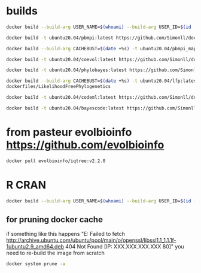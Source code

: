 # builds
```bash
docker build --build-arg USER_NAME=$(whoami) --build-arg USER_ID=$(id -u ${USER}) --build-arg GROUP_ID=$(id -g ${USER}) -t ubuntu20.04/basic:latest https://github.com/Simonll/docker.git#develop:/dockerfiles/basic --pull
```
```bash
docker build -t ubuntu20.04/pbmpi:latest https://github.com/Simonll/docker.git#develop:/dockerfiles/phylobayes-mpi
```
```bash
docker build --build-arg CACHEBUST=$(date +%s) -t ubuntu20.04/pbmpi_mapstats:latest https://github.com/Simonll/docker.git#develop:/dockerfiles/phylobayes-mpi/mapstats
```
```bash
docker build -t ubuntu20.04/coevol:latest https://github.com/Simonll/docker.git#develop:/dockerfiles/coevol
```
```bash
docker build -t ubuntu20.04/phylobayes:latest https://github.com/Simonll/docker.git#develop:/dockerfiles/phylobayes
```
```bash
docker build --build-arg CACHEBUST=$(date +%s) -t ubuntu20.04/lfp:latest https://github.com/Simonll/docker.git#develop:/
dockerfiles/LikelihoodFreePhylogenetics
```
```bash
docker build -t ubuntu20.04/codeml:latest https://github.com/Simonll/docker.git#develop:/dockerfiles/codeml
```
```bash
docker build -t ubuntu20.04/bayescode:latest https://github.com/Simonll/docker.git#develop:/dockerfiles/BayesCode
```
# from pasteur evolbioinfo https://github.com/evolbioinfo
```bash
docker pull evolbioinfo/iqtree:v2.2.0
```

# R CRAN
```bash
docker build --build-arg USER_NAME=$(whoami) --build-arg USER_ID=$(id -u ${USER}) --build-arg GROUP_ID=$(id -g ${USER}) --build-arg CACHEBUST=$(date +%s) -t r-base3.6.3/abc:latest https://github.com/Simonll/docker.git#develop:/dockerfiles/r-base-abc --pull
```
## for pruning docker cache
if something like this happens "E: Failed to fetch http://archive.ubuntu.com/ubuntu/pool/main/o/openssl/libssl1.1_1.1.1f-1ubuntu2.9_amd64.deb  404  Not Found [IP: XXX.XXX.XXX.XXX 80]" you need to re-build the image from scratch
```bash
docker system prune -a
```
